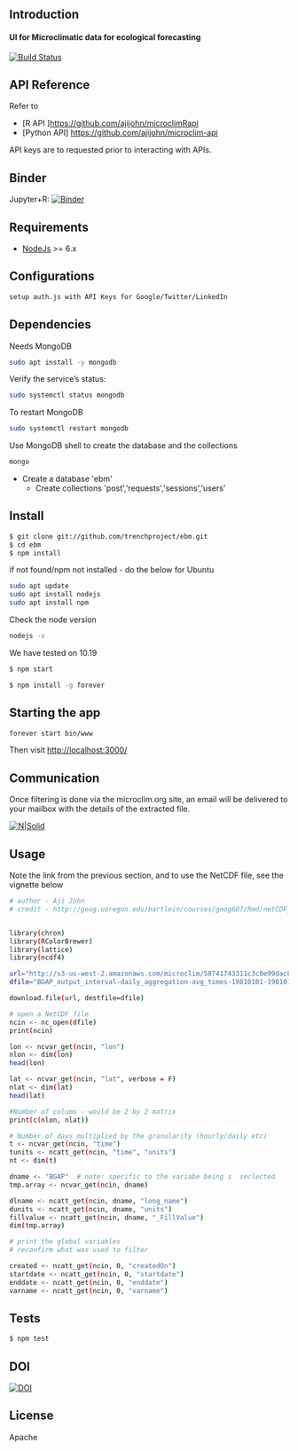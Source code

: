 
## Introduction
#### UI for Microclimatic data for ecological forecasting

[![Build Status](https://travis-ci.org/ajijohn/ebm.svg)](https://travis-ci.org/trenchproject/ebm)

## API Reference

Refer to 

* [R API ]https://github.com/ajijohn/microclimRapi
* [Python API] https://github.com/ajijohn/microclim-api

API keys are to requested prior to interacting with APIs.

## Binder
Jupyter+R: [![Binder](http://mybinder.org/badge.svg)](http://beta.mybinder.org/v2/gh/trenchproject/ebm/master?filepath=index.ipynb)

## Requirements

* [NodeJs](http://nodejs.org) >= 6.x

## Configurations

```sh
setup auth.js with API Keys for Google/Twitter/LinkedIn
```
## Dependencies
Needs MongoDB

```sh
sudo apt install -y mongodb
```

Verify the service’s status:
```sh
sudo systemctl status mongodb
```
To restart MongoDB

```sh
sudo systemctl restart mongodb
```
Use  MongoDB shell to create the database and the collections
```sh
mongo 
```

- Create a database 'ebm'
    - Create collections 'post','requests','sessions','users'



## Install

```sh
$ git clone git://github.com/trenchproject/ebm.git
$ cd ebm
$ npm install

```
if not found/npm not installed - do the below for Ubuntu

```sh
sudo apt update
sudo apt install nodejs
sudo apt install npm
```

Check the node version

```sh
nodejs -v
```

We have tested on 10.19

```sh
$ npm start

$ npm install -g forever
```

## Starting the app
```sh
forever start bin/www
```

Then visit [http://localhost:3000/](http://localhost:3000/)

## Communication

Once filtering is done via the microclim.org site, an email will be delivered to your mailbox with the details of the extracted file.

[![N|Solid](http://microclim.org/images/email-corres.png)]()


## Usage 

Note the link from the previous section, and to use the NetCDF file, see the vignette below

```sh
# author - Aji John
# credit - http://geog.uoregon.edu/bartlein/courses/geog607/Rmd/netCDF_01.htm


library(chron)
library(RColorBrewer)
library(lattice)
library(ncdf4)

url="http://s3-us-west-2.amazonaws.com/microclim/58741743311c3c0e99dac83d/BGAP_output_interval-daily_aggregation-avg_times-19810101-19810122_created-2017-01-09-2316.nc"
dfile="BGAP_output_interval-daily_aggregation-avg_times-19810101-19810122_created-2017-01-09-2316.nc"

download.file(url, destfile=dfile)

# open a NetCDF file
ncin <- nc_open(dfile)
print(ncin)

lon <- ncvar_get(ncin, "lon")
nlon <- dim(lon)
head(lon)

lat <- ncvar_get(ncin, "lat", verbose = F)
nlat <- dim(lat)
head(lat)

#Number of colums - would be 2 by 2 matrix
print(c(nlon, nlat))

# Number of days multiplied by the granularity (hourly/daily etc)
t <- ncvar_get(ncin, "time")
tunits <- ncatt_get(ncin, "time", "units")
nt <- dim(t)

dname <- "BGAP"  # note: specific to the variabe being s  seclected
tmp.array <- ncvar_get(ncin, dname)

dlname <- ncatt_get(ncin, dname, "long_name")
dunits <- ncatt_get(ncin, dname, "units")
fillvalue <- ncatt_get(ncin, dname, "_FillValue")
dim(tmp.array)

# print the global variables
# reconfirm what was used to filter

created <- ncatt_get(ncin, 0, "createdOn")
startdate <- ncatt_get(ncin, 0, "startdate")
enddate <- ncatt_get(ncin, 0, "enddate")
varname <- ncatt_get(ncin, 0, "varname")

```

## Tests

```sh
$ npm test
```

## DOI
[![DOI](https://zenodo.org/badge/67786449.svg)](https://zenodo.org/badge/latestdoi/67786449)

## License

Apache